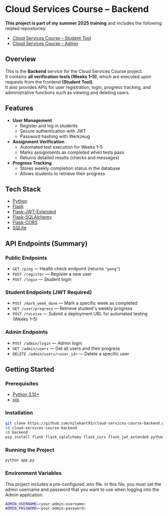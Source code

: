 # Cloud Services Course – Backend

**This project is part of my summer 2025 training** and includes the following related repositories:  
- [Cloud Services Course – Student Tool](https://github.com/nilekant93/Cloud-Services-Course-student-tool-)  
- [Cloud Services Course – Admin](https://github.com/nilekant93/Cloud-Services-Course-admin-tool)  

## Overview
This is the **Backend** service for the Cloud Services Course project.  
It contains **all verification tests (Weeks 1–5)**, which are executed upon requests from the frontend **(Student Tool)**.  
It also provides APIs for user registration, login, progress tracking, and administrative functions such as viewing and deleting users.  


## Features
- **User Management**
  - Register and log in students
  - Secure authentication with JWT
  - Password hashing with Werkzeug
- **Assignment Verification**
  - Automated test execution for Weeks 1–5
  - Marks assignments as completed when tests pass
  - Returns detailed results (checks and messages)
- **Progress Tracking**
  - Stores weekly completion status in the database
  - Allows students to retrieve their progress

## Tech Stack
- [Python](https://www.python.org/)  
- [Flask](https://flask.palletsprojects.com/)  
- [Flask-JWT-Extended](https://flask-jwt-extended.readthedocs.io/)  
- [Flask-SQLAlchemy](https://flask-sqlalchemy.palletsprojects.com/)  
- [Flask-CORS](https://flask-cors.readthedocs.io/)  
- [SQLite](https://www.sqlite.org/)  

## API Endpoints (Summary)

### Public Endpoints
- `GET /ping` — Health check endpoint (returns `"pong"`)
- `POST /register` — Register a new user  
- `POST /login` — Student login  

### Student Endpoints (JWT Required)
- `POST /mark_week_done` — Mark a specific week as completed  
- `GET /user/progress` — Retrieve student's weekly progress  
- `POST /receive` — Submit a deployment URL for automated testing (Weeks 1–5)

### Admin Endpoints
- `POST /admin/login` — Admin login  
- `GET /admin/users` — Get all users and their progress  
- `DELETE /admin/users/<user_id>` — Delete a specific user  

## Getting Started

### Prerequisites
- [Python 3.10+](https://www.python.org/downloads/)  
- [pip](https://pip.pypa.io/)  

### Installation
```bash
git clone https://github.com/nilekant93/cloud-services-course-backend.git
cd cloud-services-course-backend
cd backend
pip install flask flask_sqlalchemy flask_cors flask_jwt_extended python-dotenv werkzeug
````
### Running the Project
```bash
python app.py
````
### Environment Variables
This project includes a pre-configured .env file.
In this file, you must set the admin username and password that you want to use when logging into the Admin application.
```bash
ADMIN_USERNAME=<your-admin-username>
ADMIN_PASSWORD=<your-admin-password>
````

